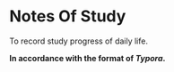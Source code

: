 # Notes Of Study
To record study progress of daily life.

**In accordance with the format of _Typora_.**

